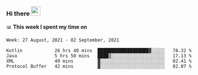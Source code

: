 ### Hi there <a href="https://www.gautamkrishnar.com/"><img src="https://media.giphy.com/media/hvRJCLFzcasrR4ia7z/giphy.gif" width="25px"></a>

📊 **This week I spent my time on**

<!--START_SECTION:waka-->
```text
Week: 27 August, 2021 - 02 September, 2021

Kotlin            26 hrs 40 mins  ███████████████████▓░░░░░   78.32 % 
Java              5 hrs 50 mins   ████▒░░░░░░░░░░░░░░░░░░░░   17.13 % 
XML               49 mins         ▓░░░░░░░░░░░░░░░░░░░░░░░░   02.41 % 
Protocol Buffer   42 mins         ▓░░░░░░░░░░░░░░░░░░░░░░░░   02.07 % 
```
<!--END_SECTION:waka-->

